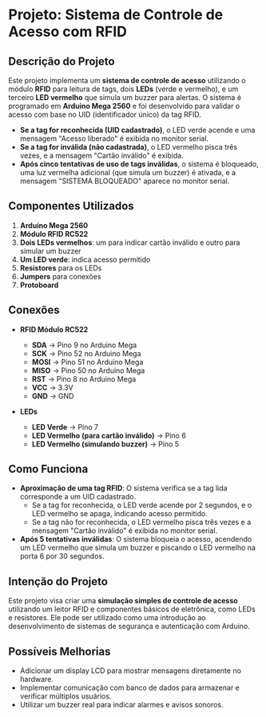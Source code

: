 # Projeto: Sistema de Controle de Acesso com RFID

## Descrição do Projeto

Este projeto implementa um **sistema de controle de acesso** utilizando o módulo **RFID** para leitura de tags, dois **LEDs** (verde e vermelho), e um terceiro **LED vermelho** que simula um buzzer para alertas. O sistema é programado em **Arduino Mega 2560** e foi desenvolvido para validar o acesso com base no UID (identificador único) da tag RFID.

- **Se a tag for reconhecida (UID cadastrado)**, o LED verde acende e uma mensagem "Acesso liberado" é exibida no monitor serial.
- **Se a tag for inválida (não cadastrada)**, o LED vermelho pisca três vezes, e a mensagem "Cartão inválido" é exibida.
- **Após cinco tentativas de uso de tags inválidas**, o sistema é bloqueado, uma luz vermelha adicional (que simula um buzzer) é ativada, e a mensagem "SISTEMA BLOQUEADO" aparece no monitor serial.

## Componentes Utilizados

1. **Arduino Mega 2560**
2. **Módulo RFID RC522**
3. **Dois LEDs vermelhos**: um para indicar cartão inválido e outro para simular um buzzer
4. **Um LED verde**: indica acesso permitido
5. **Resistores** para os LEDs
6. **Jumpers** para conexões
7. **Protoboard**

## Conexões

- **RFID Módulo RC522**
  - **SDA** → Pino 9 no Arduino Mega
  - **SCK** → Pino 52 no Arduino Mega
  - **MOSI** → Pino 51 no Arduino Mega
  - **MISO** → Pino 50 no Arduino Mega
  - **RST** → Pino 8 no Arduino Mega
  - **VCC** → 3.3V
  - **GND** → GND
  
- **LEDs**
  - **LED Verde** → Pino 7
  - **LED Vermelho (para cartão inválido)** → Pino 6
  - **LED Vermelho (simulando buzzer)** → Pino 5

## Como Funciona

- **Aproximação de uma tag RFID**: O sistema verifica se a tag lida corresponde a um UID cadastrado.
  - Se a tag for reconhecida, o LED verde acende por 2 segundos, e o LED vermelho se apaga, indicando acesso permitido.
  - Se a tag não for reconhecida, o LED vermelho pisca três vezes e a mensagem "Cartão inválido" é exibida no monitor serial.
- **Após 5 tentativas inválidas**: O sistema bloqueia o acesso, acendendo um LED vermelho que simula um buzzer e piscando o LED vermelho na porta 6 por 30 segundos.

## Intenção do Projeto

Este projeto visa criar uma **simulação simples de controle de acesso** utilizando um leitor RFID e componentes básicos de eletrônica, como LEDs e resistores. Ele pode ser utilizado como uma introdução ao desenvolvimento de sistemas de segurança e autenticação com Arduino.

## Possíveis Melhorias

- Adicionar um display LCD para mostrar mensagens diretamente no hardware.
- Implementar comunicação com banco de dados para armazenar e verificar múltiplos usuários.
- Utilizar um buzzer real para indicar alarmes e avisos sonoros.

